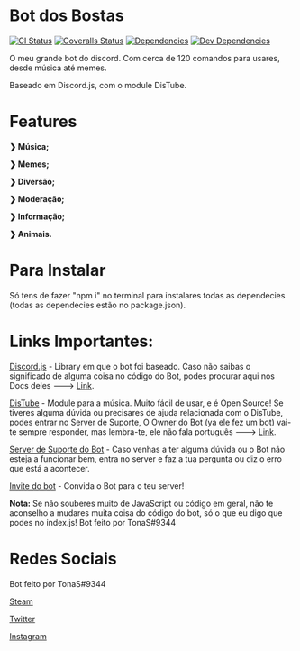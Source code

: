 # Bot dos Bostas
[![CI Status](https://img.shields.io/travis/South-Paw/discord-music-bot.svg)](https://travis-ci.org/TonaS21/bot-dos-bostas)
[![Coveralls Status](https://img.shields.io/coveralls/github/South-Paw/discord-music-bot.svg)](https://coveralls.io/github/TonaS21/bot-dos-bostas)
[![Dependencies](https://david-dm.org/South-Paw/discord-music-bot.svg)](https://david-dm.org/TonaS21/bot-dos-bostas)
[![Dev Dependencies](https://david-dm.org/South-Paw/discord-music-bot/dev-status.svg)](https://david-dm.org/TonaS21/bot-dos-bostas?type=dev)

O meu grande bot do discord.
Com cerca de 120 comandos para usares, desde música até memes.

Baseado em Discord.js, com o module DisTube.
# Features
**❯ Música;**

**❯ Memes;**

**❯ Diversão;**

**❯ Moderação;**

**❯ Informação;**

**❯ Animais.**
# Para Instalar

Só tens de fazer "npm i" no terminal para instalares todas as dependecies (todas as dependecies estão no package.json).
# Links Importantes:

[Discord.js](https://discord.js.org/#/) - Library em que o bot foi baseado. Caso não saibas o significado de alguma coisa no código do Bot, podes procurar aqui nos Docs deles ---> [Link](https://discord.js.org/#/docs/main/stable/general/welcome).

[DisTube](https://distube.js.org/) - Module para a música. Muito fácil de usar, e é Open Source! Se tiveres alguma dúvida ou precisares de ajuda relacionada com o DisTube, podes entrar no Server de Suporte, O Owner do Bot (ya ele fez um bot) vai-te sempre responder, mas lembra-te, ele não fala português ---> [Link](https://discord.gg/X3NY853).

[Server de Suporte do Bot](https://discord.gg/DRnnZPS) - Caso venhas a ter alguma dúvida ou o Bot não esteja a funcionar bem, entra no server e faz a tua pergunta ou diz o erro que está a acontecer.

[Invite do bot](https://discord.com/api/oauth2/authorize?client_id=733694571866882098&permissions=8&scope=bot) - Convida o Bot para o teu server!


**Nota:** Se não souberes muito de JavaScript ou código em geral, não te aconselho a mudares muita coisa do código do bot, só o que eu digo que podes no index.js!
Bot feito por TonaS#9344

# Redes Sociais

Bot feito por TonaS#9344

[Steam](https://steamcommunity.com/id/TonaS21/)

[Twitter](https://twitter.com/tonasfoot5)

[Instagram](https://www.instagram.com/tonas_21/)

